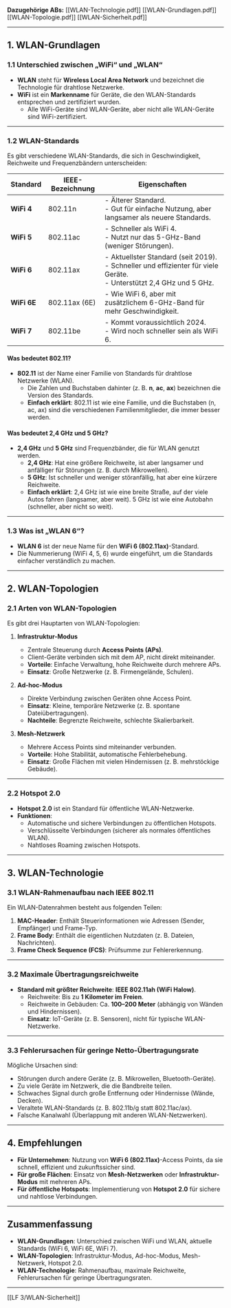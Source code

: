 **Dazugehörige ABs:**
[[WLAN-Technologie.pdf]]
[[WLAN-Grundlagen.pdf]]
[[WLAN-Topologie.pdf]]
[[WLAN-Sicherheit.pdf]]

---
## **1. WLAN-Grundlagen**

### **1.1 Unterschied zwischen „WiFi“ und „WLAN“**
- **WLAN** steht für **Wireless Local Area Network** und bezeichnet die Technologie für drahtlose Netzwerke.
- **WiFi** ist ein **Markenname** für Geräte, die den WLAN-Standards entsprechen und zertifiziert wurden.
  - Alle WiFi-Geräte sind WLAN-Geräte, aber nicht alle WLAN-Geräte sind WiFi-zertifiziert.

---

### 1.2 WLAN-Standards
Es gibt verschiedene WLAN-Standards, die sich in Geschwindigkeit, Reichweite und Frequenzbändern unterscheiden:

| Standard       | IEEE-Bezeichnung | Eigenschaften                                                                 |
|----------------|------------------|-------------------------------------------------------------------------------|
| **WiFi 4**     | 802.11n          | - Älterer Standard.<br>- Gut für einfache Nutzung, aber langsamer als neuere Standards. |
| **WiFi 5**     | 802.11ac         | - Schneller als WiFi 4.<br>- Nutzt nur das 5-GHz-Band (weniger Störungen).    |
| **WiFi 6**     | 802.11ax         | - Aktuellster Standard (seit 2019).<br>- Schneller und effizienter für viele Geräte.<br>- Unterstützt 2,4 GHz und 5 GHz. |
| **WiFi 6E**    | 802.11ax (6E)    | - Wie WiFi 6, aber mit zusätzlichem 6-GHz-Band für mehr Geschwindigkeit.      |
| **WiFi 7**     | 802.11be         | - Kommt voraussichtlich 2024.<br>- Wird noch schneller sein als WiFi 6.       |
#### **Was bedeutet 802.11?**
- **802.11** ist der Name einer Familie von Standards für drahtlose Netzwerke (WLAN).
  - Die Zahlen und Buchstaben dahinter (z. B. **n**, **ac**, **ax**) bezeichnen die Version des Standards.
  - **Einfach erklärt**: 802.11 ist wie eine Familie, und die Buchstaben (n, ac, ax) sind die verschiedenen Familienmitglieder, die immer besser werden.

#### **Was bedeutet 2,4 GHz und 5 GHz?**
- **2,4 GHz** und **5 GHz** sind Frequenzbänder, die für WLAN genutzt werden.
  - **2,4 GHz**: Hat eine größere Reichweite, ist aber langsamer und anfälliger für Störungen (z. B. durch Mikrowellen).
  - **5 GHz**: Ist schneller und weniger störanfällig, hat aber eine kürzere Reichweite.
  - **Einfach erklärt**: 2,4 GHz ist wie eine breite Straße, auf der viele Autos fahren (langsamer, aber weit). 5 GHz ist wie eine Autobahn (schneller, aber nicht so weit).

---

### **1.3 Was ist „WLAN 6“?**
- **WLAN 6** ist der neue Name für den **WiFi 6 (802.11ax)**-Standard.
- Die Nummerierung (WiFi 4, 5, 6) wurde eingeführt, um die Standards einfacher verständlich zu machen.

---

## **2. WLAN-Topologien**

### **2.1 Arten von WLAN-Topologien**
Es gibt drei Hauptarten von WLAN-Topologien:

1. **Infrastruktur-Modus**
   - Zentrale Steuerung durch **Access Points (APs)**.
   - Client-Geräte verbinden sich mit dem AP, nicht direkt miteinander.
   - **Vorteile**: Einfache Verwaltung, hohe Reichweite durch mehrere APs.
   - **Einsatz**: Große Netzwerke (z. B. Firmengelände, Schulen).

2. **Ad-hoc-Modus**
   - Direkte Verbindung zwischen Geräten ohne Access Point.
   - **Einsatz**: Kleine, temporäre Netzwerke (z. B. spontane Dateiübertragungen).
   - **Nachteile**: Begrenzte Reichweite, schlechte Skalierbarkeit.

3. **Mesh-Netzwerk**
   - Mehrere Access Points sind miteinander verbunden.
   - **Vorteile**: Hohe Stabilität, automatische Fehlerbehebung.
   - **Einsatz**: Große Flächen mit vielen Hindernissen (z. B. mehrstöckige Gebäude).

---

### **2.2 Hotspot 2.0**
- **Hotspot 2.0** ist ein Standard für öffentliche WLAN-Netzwerke.
- **Funktionen**:
  - Automatische und sichere Verbindungen zu öffentlichen Hotspots.
  - Verschlüsselte Verbindungen (sicherer als normales öffentliches WLAN).
  - Nahtloses Roaming zwischen Hotspots.

---

## **3. WLAN-Technologie**

### **3.1 WLAN-Rahmenaufbau nach IEEE 802.11**
Ein WLAN-Datenrahmen besteht aus folgenden Teilen:
1. **MAC-Header**: Enthält Steuerinformationen wie Adressen (Sender, Empfänger) und Frame-Typ.
2. **Frame Body**: Enthält die eigentlichen Nutzdaten (z. B. Dateien, Nachrichten).
3. **Frame Check Sequence (FCS)**: Prüfsumme zur Fehlererkennung.

---

### **3.2 Maximale Übertragungsreichweite**
- **Standard mit größter Reichweite**: **IEEE 802.11ah (WiFi Halow)**.
  - Reichweite: Bis zu **1 Kilometer im Freien**.
  - Reichweite in Gebäuden: Ca. **100–200 Meter** (abhängig von Wänden und Hindernissen).
  - **Einsatz**: IoT-Geräte (z. B. Sensoren), nicht für typische WLAN-Netzwerke.

---

### **3.3 Fehlerursachen für geringe Netto-Übertragungsrate**
Mögliche Ursachen sind:
- Störungen durch andere Geräte (z. B. Mikrowellen, Bluetooth-Geräte).
- Zu viele Geräte im Netzwerk, die die Bandbreite teilen.
- Schwaches Signal durch große Entfernung oder Hindernisse (Wände, Decken).
- Veraltete WLAN-Standards (z. B. 802.11b/g statt 802.11ac/ax).
- Falsche Kanalwahl (Überlappung mit anderen WLAN-Netzwerken).

---

## **4. Empfehlungen**
- **Für Unternehmen**: Nutzung von **WiFi 6 (802.11ax)**-Access Points, da sie schnell, effizient und zukunftssicher sind.
- **Für große Flächen**: Einsatz von **Mesh-Netzwerken** oder **Infrastruktur-Modus** mit mehreren APs.
- **Für öffentliche Hotspots**: Implementierung von **Hotspot 2.0** für sichere und nahtlose Verbindungen.

---

## **Zusammenfassung**
- **WLAN-Grundlagen**: Unterschied zwischen WiFi und WLAN, aktuelle Standards (WiFi 6, WiFi 6E, WiFi 7).
- **WLAN-Topologien**: Infrastruktur-Modus, Ad-hoc-Modus, Mesh-Netzwerk, Hotspot 2.0.
- **WLAN-Technologie**: Rahmenaufbau, maximale Reichweite, Fehlerursachen für geringe Übertragungsraten.

---

[[LF 3/WLAN-Sicherheit]]